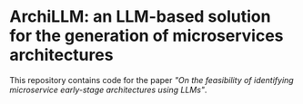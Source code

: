 # ArchiLLM: an LLM-based solution for the generation of microservices architectures

This repository contains code for the paper *"On the feasibility of identifying microservice early-stage architectures using LLMs"*.

